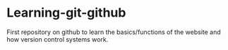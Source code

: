 # Learning-git-github
First repository on github to learn the basics/functions of the website and how version control systems work.
